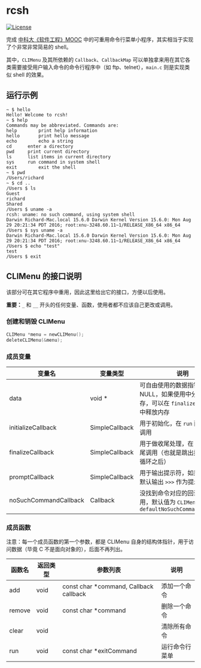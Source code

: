 # rcsh

[![License](https://img.shields.io/github/license/mashape/apistatus.svg?maxAge=2592000)](LICENSE)

完成 [中科大《软件工程》MOOC](https://www.shiyanlou.com/courses/122) 中的可重用命令行菜单小程序，其实相当于实现了个非常非常简易的 shell。

其中，`CLIMenu` 及其所依赖的 `Callback`、`CallbackMap` 可以单独拿来用在其它各类需要接受用户输入命令的命令行程序中（如 ftp、telnet），`main.c` 则是实现类似 shell 的效果。

## 运行示例

```
~ $ hello
Hello! Welcome to rcsh!
~ $ help
Commands may be abbreviated. Commands are:
help		print help information
hello		print hello message
echo		echo a string
cd		enter a directory
pwd		print current directory
ls		list items in current directory
sys		run command in system shell
exit		exit the shell
~ $ pwd
/Users/richard
~ $ cd ..
/Users $ ls
Guest
richard
Shared
/Users $ uname -a
rcsh: uname: no such command, using system shell
Darwin Richard-Mac.local 15.6.0 Darwin Kernel Version 15.6.0: Mon Aug 29 20:21:34 PDT 2016; root:xnu-3248.60.11~1/RELEASE_X86_64 x86_64
/Users $ sys uname -a
Darwin Richard-Mac.local 15.6.0 Darwin Kernel Version 15.6.0: Mon Aug 29 20:21:34 PDT 2016; root:xnu-3248.60.11~1/RELEASE_X86_64 x86_64
/Users $ echo "test"
test
/Users $ exit
```

## CLIMenu 的接口说明

该部分可在其它程序中重用，因此这里给出它的接口，方便以后使用。

__重要：__`_` 和 `__` 开头的任何变量、函数，使用者都不应该自己更改或调用。

### 创建和销毁 CLIMenu

```c
CLIMenu *menu = newCLIMenu();
deleteCLIMenu(&menu);
```

### 成员变量

| 变量名 | 变量类型 | 说明 |
| ------ | --------- | ---- |
| data | void * | 可自由使用的数据指针，默认为 NULL，如果使用中分配了内存，可以在 `finalizeCallback` 中释放内存 |
| initializeCallback | SimpleCallback | 用于初始化，在 `run` 函数的开头调用 |
| finalizeCallback | SimpleCallback | 用于做收尾处理，在 `run` 函数结尾调用（也就是跳出接受输入的循环之后） |
| promptCallback | SimpleCallback | 用于输出提示符，如果不设置，默认输出 `>>>` 作为提示符 |
| noSuchCommandCallback | Callback | 没找到命令对应的回调函数时调用，默认值为 `CLIMenu.c` 中的 `defaultNoSuchCommandCallback` |

### 成员函数

注意：每一个成员函数的第一个参数，都是 CLIMenu 自身的结构体指针，用于访问数据（毕竟 C 不是面向对象的），后面不再列出。

| 函数名 | 返回类型 | 参数列表 | 说明 |
| ------ | --------- | -------- | ---- |
| add | void | const char \*command, Callback callback | 添加一个命令 |
| remove | void | const char \*command | 删除一个命令 |
| clear | void | | 清除所有命令 |
| run | void | const char \*exitCommand | 运行命令行菜单 |
